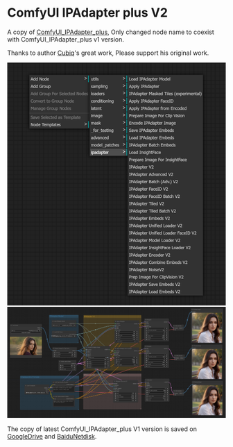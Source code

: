 # ComfyUI IPAdapter plus V2

A copy of [ComfyUI_IPAdapter_plus](https://github.com/cubiq/ComfyUI_IPAdapter_plus), Only changed node name to coexist with ComfyUI_IPAdapter_plus v1 version.    


Thanks to author [Cubiq](https://github.com/cubiq)'s great work, Please support his original work.


![image](exampleV2/IPAdapterV2_menu.png)
![image](exampleV2/IPAdapterV1&V2.png)

The copy of latest ComfyUI_IPAdapter_plus V1 version is saved on [GoogleDrive](https://drive.google.com/drive/folders/1DAcDzKcypm3mKH3yjyM2c07b3XqqM07P?usp=sharing) and [BaiduNetdisk](https://pan.baidu.com/s/1x_SVJIhEzBbENGrlonvtgw?pwd=86gf).    
